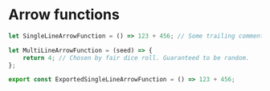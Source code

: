 # Arrow functions

```ts { "file": "./valid.arrow-functions.js", "symbol": "SingleLineArrowFunction" }
let SingleLineArrowFunction = () => 123 + 456; // Some trailing comment
```

```ts { "file": "./valid.arrow-functions.js", "symbol": "MultiLineArrowFunction" }
let MultiLineArrowFunction = (seed) => {
    return 4; // Chosen by fair dice roll. Guaranteed to be random.
};
```

```ts { "file": "./valid.arrow-functions.js", "symbol": "ExportedSingleLineArrowFunction" }
export const ExportedSingleLineArrowFunction = () => 123 + 456;
```


